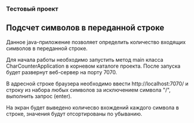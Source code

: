 ### Тестовый проект
## Подсчет символов в переданной строке

Данное java-приложение позволяет определить количество входящих символов в переданной строке.

Для начала работы необходимо запустить метод main класса CharCounterApplication в корневом каталоге проекта.
После запуска будет развернут веб-сервер на порту 7070.

В адресной строке браузера необходимо ввести http://localhost:7070/ и строку из набора любых символов за исключением символа "/", выполнить запрос (enter).

На экран будет выведено количесво вхождений каждого символа в строке, значения будут отсортированы по убыванию.

